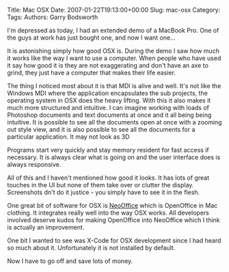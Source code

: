Title: Mac OSX
Date: 2007-01-22T19:13:00+00:00
Slug: mac-osx
Category: 
Tags: 
Authors: Garry Bodsworth

I'm depressed as today, I had an extended demo of a MacBook Pro.  One of the guys at work has just bought one, and now I want one...

It is astonishing simply how good OSX is.  During the demo I saw how much it works like the way I want to use a computer.  When people who have used it say how good it is they are not exaggerating and don't have an axe to grind, they just have a computer that makes their life easier.

The thing I noticed most about it is that MDI is alive and well.  It's not like the Windows MDI where the application encapsulates the sub projects, the operating system in OSX does the heavy lifting.  With this it also makes it much more structured and intuitive.  I can imagine working with loads of Photoshop documents and text documents at once and it all being being intuitive.  It is possible to see all the documents open at once with a zooming out style view, and it is also possible to see all the documents for a particular application.  It may not look as 3D 

Programs start very quickly and stay memory resident for fast access if necessary.  It is always clear what is going on and the user interface does is always responsive.

All of this and I haven't mentioned how good it looks.  It has lots of great touches in the UI but none of them take over or clutter the display.  Screenshots dn't do it justice - you simply have to see it in the flesh.

One great bit of software for OSX is <a href="http://www.neooffice.org/">NeoOffice</a> which is OpenOffice in Mac clothing.  It integrates really well into the way OSX works.  All developers involved deserve kudos for making OpenOffice into NeoOffice which I think is actually an improvement.

One bit I wanted to see was X-Code for OSX development since I had heard so much about it.  Unfortunately it is not installed by default.

Now I have to go off and save lots of money.

